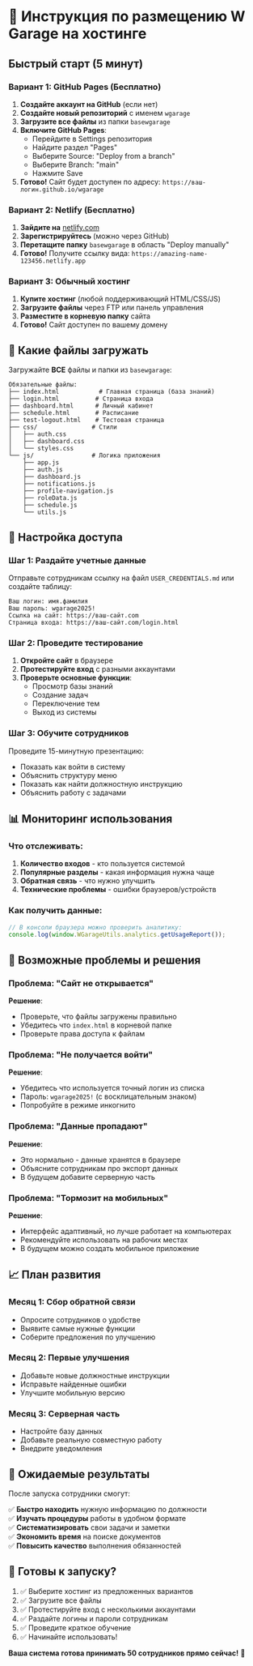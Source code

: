 # 🚀 Инструкция по размещению W Garage на хостинге

## Быстрый старт (5 минут)

### Вариант 1: GitHub Pages (Бесплатно)

1. **Создайте аккаунт на GitHub** (если нет)
2. **Создайте новый репозиторий** с именем `wgarage`
3. **Загрузите все файлы** из папки `basewgarage`
4. **Включите GitHub Pages**:
   - Перейдите в Settings репозитория
   - Найдите раздел "Pages"
   - Выберите Source: "Deploy from a branch"
   - Выберите Branch: "main"
   - Нажмите Save
5. **Готово!** Сайт будет доступен по адресу: `https://ваш-логин.github.io/wgarage`

### Вариант 2: Netlify (Бесплатно)

1. **Зайдите на** [netlify.com](https://netlify.com)
2. **Зарегистрируйтесь** (можно через GitHub)
3. **Перетащите папку** `basewgarage` в область "Deploy manually"
4. **Готово!** Получите ссылку вида: `https://amazing-name-123456.netlify.app`

### Вариант 3: Обычный хостинг

1. **Купите хостинг** (любой поддерживающий HTML/CSS/JS)
2. **Загрузите файлы** через FTP или панель управления
3. **Разместите в корневую папку** сайта
4. **Готово!** Сайт доступен по вашему домену

## 📁 Какие файлы загружать

Загружайте **ВСЕ** файлы и папки из `basewgarage`:

```
Обязательные файлы:
├── index.html           # Главная страница (база знаний)
├── login.html          # Страница входа  
├── dashboard.html      # Личный кабинет
├── schedule.html       # Расписание
├── test-logout.html    # Тестовая страница
├── css/               # Стили
│   ├── auth.css
│   ├── dashboard.css
│   └── styles.css
└── js/                # Логика приложения
    ├── app.js
    ├── auth.js
    ├── dashboard.js
    ├── notifications.js
    ├── profile-navigation.js
    ├── roleData.js
    ├── schedule.js
    └── utils.js
```

## 🔐 Настройка доступа

### Шаг 1: Раздайте учетные данные

Отправьте сотрудникам ссылку на файл `USER_CREDENTIALS.md` или создайте таблицу:

```
Ваш логин: имя.фамилия
Ваш пароль: wgarage2025!
Ссылка на сайт: https://ваш-сайт.com
Страница входа: https://ваш-сайт.com/login.html
```

### Шаг 2: Проведите тестирование

1. **Откройте сайт** в браузере
2. **Протестируйте вход** с разными аккаунтами
3. **Проверьте основные функции**:
   - Просмотр базы знаний
   - Создание задач
   - Переключение тем
   - Выход из системы

### Шаг 3: Обучите сотрудников

Проведите 15-минутную презентацию:
- Показать как войти в систему
- Объяснить структуру меню
- Показать как найти должностную инструкцию
- Объяснить работу с задачами

## 📊 Мониторинг использования

### Что отслеживать:

1. **Количество входов** - кто пользуется системой
2. **Популярные разделы** - какая информация нужна чаще
3. **Обратная связь** - что нужно улучшить
4. **Технические проблемы** - ошибки браузеров/устройств

### Как получить данные:

```javascript
// В консоли браузера можно проверить аналитику:
console.log(window.WGarageUtils.analytics.getUsageReport());
```

## 🔧 Возможные проблемы и решения

### Проблема: "Сайт не открывается"
**Решение**: 
- Проверьте, что файлы загружены правильно
- Убедитесь что `index.html` в корневой папке
- Проверьте права доступа к файлам

### Проблема: "Не получается войти"
**Решение**:
- Убедитесь что используется точный логин из списка
- Пароль: `wgarage2025!` (с восклицательным знаком)
- Попробуйте в режиме инкогнито

### Проблема: "Данные пропадают"
**Решение**:
- Это нормально - данные хранятся в браузере
- Объясните сотрудникам про экспорт данных
- В будущем добавите серверную часть

### Проблема: "Тормозит на мобильных"
**Решение**:
- Интерфейс адаптивный, но лучше работает на компьютерах
- Рекомендуйте использовать на рабочих местах
- В будущем можно создать мобильное приложение

## 📈 План развития

### Месяц 1: Сбор обратной связи
- Опросите сотрудников о удобстве
- Выявите самые нужные функции
- Соберите предложения по улучшению

### Месяц 2: Первые улучшения
- Добавьте новые должностные инструкции
- Исправьте найденные ошибки
- Улучшите мобильную версию

### Месяц 3: Серверная часть
- Настройте базу данных
- Добавьте реальную совместную работу
- Внедрите уведомления

## 🎯 Ожидаемые результаты

После запуска сотрудники смогут:

✅ **Быстро находить** нужную информацию по должности  
✅ **Изучать процедуры** работы в удобном формате  
✅ **Систематизировать** свои задачи и заметки  
✅ **Экономить время** на поиске документов  
✅ **Повысить качество** выполнения обязанностей  

## 🚀 Готовы к запуску?

1. ✅ Выберите хостинг из предложенных вариантов
2. ✅ Загрузите все файлы 
3. ✅ Протестируйте вход с несколькими аккаунтами
4. ✅ Раздайте логины и пароли сотрудникам
5. ✅ Проведите краткое обучение
6. ✅ Начинайте использовать!

**Ваша система готова принимать 50 сотрудников прямо сейчас!** 🎉
